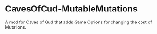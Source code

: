 # CavesOfCud-MutableMutations
A mod for Caves of Qud that adds Game Options for changing the cost of Mutations.
